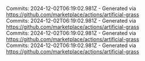 Commits: 2024-12-02T06:19:02.981Z - Generated via https://github.com/marketplace/actions/artificial-grass
<br>
Commits: 2024-12-02T06:19:02.981Z - Generated via https://github.com/marketplace/actions/artificial-grass
<br>
Commits: 2024-12-02T06:19:02.981Z - Generated via https://github.com/marketplace/actions/artificial-grass
<br>
Commits: 2024-12-02T06:19:02.981Z - Generated via https://github.com/marketplace/actions/artificial-grass
<br>
